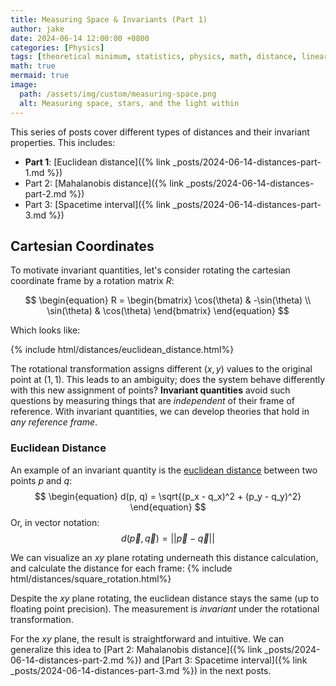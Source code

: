 ```yaml
---
title: Measuring Space & Invariants (Part 1)
author: jake
date: 2024-06-14 12:00:00 +0800
categories: [Physics]
tags: [theoretical minimum, statistics, physics, math, distance, linear algebra]
math: true
mermaid: true
image:
  path: /assets/img/custom/measuring-space.png
  alt: Measuring space, stars, and the light within
---
```


This series of posts cover different types of distances and their invariant properties. This includes:
- **Part 1**: [Euclidean distance]({% link _posts/2024-06-14-distances-part-1.md %})
- Part 2: [Mahalanobis distance]({% link _posts/2024-06-14-distances-part-2.md %})
- Part 3: [Spacetime interval]({% link _posts/2024-06-14-distances-part-3.md %})

## Cartesian Coordinates
To motivate invariant quantities, let's consider rotating the cartesian coordinate frame by a rotation matrix $R$:

$$
\begin{equation}
    R = \begin{bmatrix}
        \cos(\theta) & -\sin(\theta) \\
        \sin(\theta) & \cos(\theta)
    \end{bmatrix}
\end{equation}
$$

Which looks like:

{% include html/distances/euclidean_distance.html%}

The rotational transformation assigns different $(x, y)$ values to the original point at $(1, 1)$. This leads to an ambiguity; does the system behave differently with this new assignment of points? **Invariant quantities** avoid such questions by measuring things that are *independent* of their frame of reference. With invariant quantities, we can develop theories that hold in *any reference frame*.

### Euclidean Distance
An example of an invariant quantity is the [euclidean distance](https://en.wikipedia.org/wiki/Euclidean_distance) between two points $p$ and $q$:
$$
\begin{equation}
d(p, q) = \sqrt{(p_x - q_x)^2 + (p_y - q_y)^2}
\end{equation}
$$
Or, in vector notation:
$$
\begin{equation}
d(\vec p, \vec q) = ||\vec p - \vec q||
\end{equation}
$$

We can visualize an $xy$ plane rotating underneath this distance calculation, and calculate the distance for each frame:
{% include html/distances/square_rotation.html%}

Despite the $xy$ plane rotating, the euclidean distance stays the same (up to floating point precision). The measurement is *invariant* under the rotational transformation. 

For the $xy$ plane, the result is straightforward and intuitive. We can generalize this idea to [Part 2: Mahalanobis distance]({% link _posts/2024-06-14-distances-part-2.md %}) and [Part 3: Spacetime interval]({% link _posts/2024-06-14-distances-part-3.md %}) in the next posts.